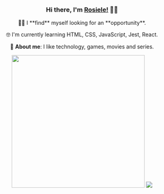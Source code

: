 <h3 align='center'> Hi there, I'm <a href="https://www.linkedin.com/in/rosieledavid/" target="_blank">Rosiele!</a> 👋🏾</h3> 

<div align='center'>
  🕵️‍♀️ I **find** myself looking for an **opportunity**.
  
  🤓 I'm currently learning HTML, CSS, JavaScript, Jest, React.

  💬 **About me**: I like technology, games, movies and series.
</div>

<p align='center'>
  <a href="#"><img src="https://github-readme-stats.vercel.app/api?username=rosids&show_icons=true&count_private=true&theme=dark" width="350"></a>
  <a href="#"><img src="https://github-readme-stats.vercel.app/api/top-langs/?username=rosids&layout=compact&theme=dark"></a>
</p>